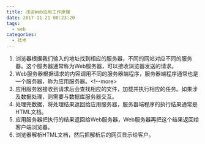 ```yaml
---
title: 浅谈Web应用工作原理
date: 2017-11-21 00:23:20
tags:
  - web
categories:
  - 技术
---
```

1. 浏览器根据我们输入的地址找到相应的服务器，不同的网站对应不同的服务器。这个服务器通常称为Web服务器，可以接收浏览器发送的请求。
2. Web服务器根据请求的内容调用不同的服务器端程序，服务器端程序通常也是一个服务器，称为应用服务器。<!--more>
3. 应用服务器接收到请求后会查找相应的文件，加载并执行相应的任务。如果涉及数据处理，则需要与数据库服务器交互。
4. 处理完数据，将处理结果返回给应用服务器，服务器端程序的执行结果通常是HTML文档。
5. 应用服务器把执行的结果返回给Web服务器，Web服务器再把这个结果返回给客户端浏览器。
6. 浏览器解析HTML文档，然后把解析后的网页显示给客户。